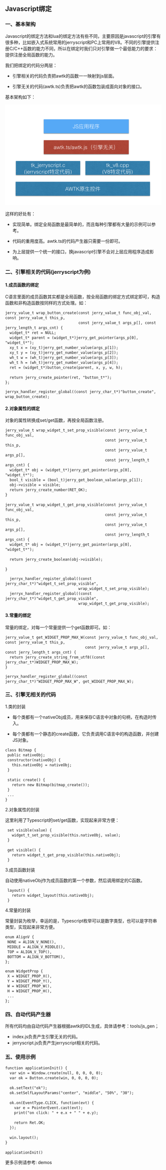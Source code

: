 ## Javascript绑定


### 一、基本架构

Javascript的绑定方法和lua的绑定方法有些不同，主要原因是javascript的引擎有很多种，比如嵌入式系统常用的jerryscript和PC上常用的V8。不同的引擎提供注册C/C++函数的能力不同，所以在绑定时我们只对引擎做一个最低能力的要求：提供注册全局函数的能力。

我们把绑定的代码分两层：

* 引擎相关的代码负责把awtk的函数一一映射到js层面。

* 引擎无关的代码(awtk.ts)负责把awtk的函数包装成面向对象的接口。 

基本架构如下：

![arch](arch.png)

这样的好处有：

* 实现简单。绑定全局函数是最简单的，而且每种引擎都有大量的示例可以参考。

* 代码的重用度高。awtk.ts的代码产生器只需要一份即可。

* 为上层提供一个统一的接口，换javascript引擎不会对上层应用程序造成影响。

### 二、引擎相关的代码(jerryscript为例)

#### 1.成员函数的绑定

C语言里面的成员函数其实都是全局函数，按全局函数的绑定方式绑定即可，构造函数和非构造函数按同样的方式处理。如：

```
jerry_value_t wrap_button_create(const jerry_value_t func_obj_val, const jerry_value_t this_p,
                                 const jerry_value_t args_p[], const jerry_length_t args_cnt) {
  widget_t* ret = NULL;
  widget_t* parent = (widget_t*)jerry_get_pointer(args_p[0], "widget_t*");
  xy_t x = (xy_t)jerry_get_number_value(args_p[1]);
  xy_t y = (xy_t)jerry_get_number_value(args_p[2]);
  wh_t w = (wh_t)jerry_get_number_value(args_p[3]);
  wh_t h = (wh_t)jerry_get_number_value(args_p[4]);
  ret = (widget_t*)button_create(parent, x, y, w, h);

  return jerry_create_pointer(ret, "button_t*");
};
```

```
jerryx_handler_register_global((const jerry_char_t*)"button_create", wrap_button_create);
```

#### 2.对象属性的绑定
对象的属性转换成set/get函数，再按全局函数注册。

```
jerry_value_t wrap_widget_t_set_prop_visible(const jerry_value_t func_obj_val,
                                             const jerry_value_t this_p,
                                             const jerry_value_t args_p[],
                                             const jerry_length_t args_cnt) {
  widget_t* obj = (widget_t*)jerry_get_pointer(args_p[0], "widget_t*");
  bool_t visible = (bool_t)jerry_get_boolean_value(args_p[1]);
  obj->visible = visible;
  return jerry_create_number(RET_OK);
}

jerry_value_t wrap_widget_t_get_prop_visible(const jerry_value_t func_obj_val,
                                             const jerry_value_t this_p,
                                             const jerry_value_t args_p[],
                                             const jerry_length_t args_cnt) {
  widget_t* obj = (widget_t*)jerry_get_pointer(args_p[0], "widget_t*");

  return jerry_create_boolean(obj->visible);
  
}
```

```
  jerryx_handler_register_global((const jerry_char_t*)"widget_t_set_prop_visible",
                                 wrap_widget_t_set_prop_visible);
  jerryx_handler_register_global((const jerry_char_t*)"widget_t_get_prop_visible",
                                 wrap_widget_t_get_prop_visible);
```

#### 3.常量的绑定

常量的绑定，对每一个常量提供一个get函数即可。如：

```
jerry_value_t get_WIDGET_PROP_MAX_W(const jerry_value_t func_obj_val, const jerry_value_t this_p,
                                    const jerry_value_t args_p[], const jerry_length_t args_cnt) {
  return jerry_create_string_from_utf8((const jerry_char_t*)WIDGET_PROP_MAX_W);
}
```

```
jerryx_handler_register_global((const jerry_char_t*)"WIDGET_PROP_MAX_W", get_WIDGET_PROP_MAX_W);
```


### 三、引擎无相关的代码

1.类的封装

* 每个类都有一个nativeObj成员，用来保存C语言中对象的句柄，在构造时传入。

* 每个类都有一个静态的create函数，它负责调用C语言中的构造函数，并创建JS对象。

```
class Bitmap {
 public nativeObj;
 constructor(nativeObj) {
   this.nativeObj = nativeObj;
 }

 static create() {
   return new Bitmap(bitmap_create());
 }
 ...
}
```

2.对象属性的封装

这里利用了Typescript的set/get函数，实现起来非常方便：

```
 set visible(value) {
   widget_t_set_prop_visible(this.nativeObj, value);
 }

 get visible() {
   return widget_t_get_prop_visible(this.nativeObj);
 }
```

3.成员函数封装

自动使用nativeObj作为成员函数的第一个参数，然后调用绑定的C函数。

```
 layout() {
   return widget_layout(this.nativeObj);
 }
```

4.常量的封装

常量封装为枚举，幸运的是，Typescript枚举可以是数字类型，也可以是字符串类型，实现起来非常方便。

```
enum AlignV {
 NONE = ALIGN_V_NONE(),
 MIDDLE = ALIGN_V_MIDDLE(),
 TOP = ALIGN_V_TOP(),
 BOTTOM = ALIGN_V_BOTTOM(),
};
```

```
enum WidgetProp {
 X = WIDGET_PROP_X(),
 Y = WIDGET_PROP_Y(),
 W = WIDGET_PROP_W(),
 H = WIDGET_PROP_H(),
 ...
};
```

### 四、自动代码产生器

所有代码均由自动代码产生器根据awtk的IDL生成，具体请参考：tools/js_gen；

* index.js负责产生引擎无关的代码。
* jerryscript.js负责产生jerryscript相关的代码。

### 五、使用示例

```
function applicationInit() {
  var win = Window.create(null, 0, 0, 0, 0); 
  var ok = Button.create(win, 0, 0, 0, 0); 

  ok.setText("ok");
  ok.setSelfLayoutParams("center", "middle", "50%", "30");

  ok.on(EventType.CLICK, function(evt) {
    var e = PointerEvent.cast(evt);
    print("on click: " + e.x + " " + e.y);

    return Ret.OK;
  }); 

  win.layout();
}

applicationInit()
```

更多示例请参考: demos
